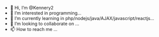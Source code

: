 - 👋 Hi, I’m @Kennery2
- 👀 I’m interested in programming...
- 🌱 I’m currently learning in php/nodejs/java/AJAX/javascript/reactjs...
- 💞️ I’m looking to collaborate on ...
- 📫 How to reach me ...

<!---
Kennery2/Kennery2 is a ✨ special ✨ repository because its `README.md` (this file) appears on your GitHub profile.
You can click the Preview link to take a look at your changes.
--->
